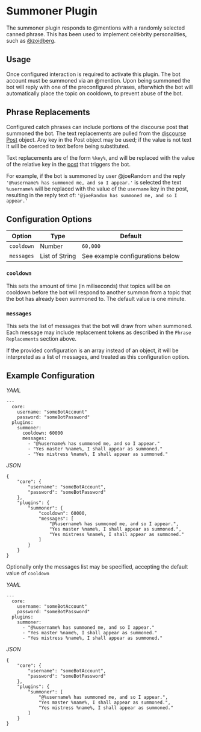 # Summoner Plugin

The summoner plugin responds to @mentions with a randomly selected canned phrase. This has been used to
implement celebrity personalities, such as [@zoidberg].

[@zoidberg]: https://what.thedailywtf.com/users/zoidberg/activity

## Usage
Once configured interaction is required to activate this plugin. The bot account must be summoned via an
@mention. Upon being summoned the bot will reply with one of the preconfigured phrases, afterwhich the bot
will automatically place the topic on cooldown, to prevent abuse of the bot.

## Phrase Replacements
Configured catch phrases can include portions of the discourse post that summoned the bot. The text
replacements are pulled from the [discourse Post][post] object. Any key in the Post object may be used; if
the value is not text it will be coerced to text before being substituted.

Text replacements are of the form `%key%`, and will be replaced with the value of the relative key in the 
[post] that triggers the bot.

For example, if the bot is summoned by user @joeRandom and the reply 
`'@%username% has summoned me, and so I appear.'` is selected the text `%username%` will be replaced with
the value of the `username` key in the post, resulting in the reply text of: 
`'@joeRandom has summoned me, and so I appear.'`

[post]: ../api/external/posts/#external.module_posts.Post

## Configuration Options

| Option     | Type           | Default                          |
|------------|----------------|----------------------------------|
| `cooldown` | Number         | `60,000`                         |
| `messages` | List of String | See example configurations below |

### `cooldown`

This sets the amount of time (in miliseconds) that topics will be on cooldown before the bot will respond to
another summon from a topic that the bot has already been summoned to. The default value is one minute.

### `messages`

This sets the list of messages that the bot will draw from when summoned. Each message may include 
replacement tokens as described in the `Phrase Replacements` section above.

If the provided configuration is an array instead of an object, it will be interpreted as a list of messages,
and treated as this configuration option.

## Example Configuration
*YAML*
```
---
  core: 
    username: "someBotAccount"
    password: "someBotPassword"
  plugins: 
    summoner: 
      cooldown: 60000
      messages: 
        - "@%username% has summoned me, and so I appear."
        - "Yes master %name%, I shall appear as summoned."
        - "Yes mistress %name%, I shall appear as summoned."
```

*JSON*
```
{
    "core": {
        "username": "someBotAccount",
        "password": "someBotPassword"
    },
    "plugins": {
        "summoner": {
            "cooldown": 60000,
            "messages": [
                "@%username% has summoned me, and so I appear.",
                "Yes master %name%, I shall appear as summoned.",
                "Yes mistress %name%, I shall appear as summoned."
            ]
        }
    }
}
```

Optionally only the messages list may be specified, accepting the default value of `cooldown`

*YAML*
```
---
  core: 
    username: "someBotAccount"
    password: "someBotPassword"
  plugins: 
    summoner: 
      - "@%username% has summoned me, and so I appear."
      - "Yes master %name%, I shall appear as summoned."
      - "Yes mistress %name%, I shall appear as summoned."
```

*JSON*
```
{
    "core": {
        "username": "someBotAccount",
        "password": "someBotPassword"
    },
    "plugins": {
        "summoner": [
            "@%username% has summoned me, and so I appear.",
            "Yes master %name%, I shall appear as summoned.",
            "Yes mistress %name%, I shall appear as summoned."
        ]
    }
}
```